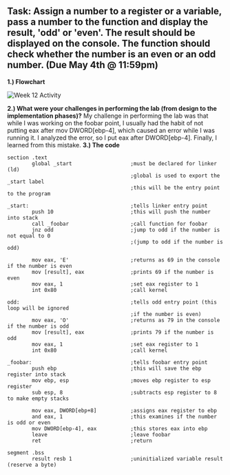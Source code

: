 ## Task: Assign a number to a register or a variable, pass a number to the function and display the result, 'odd' or 'even'. The result should be displayed on the console. The function should check whether the number is an even or an odd number. (Due May 4th @ 11:59pm)

**1.) Flowchart**

![Week 12 Activity](https://github.com/ExamygenMCHS/CISC-211-Activities/assets/70991350/97745e26-5185-4f10-a89f-7f6407ecfbfd)

**2.) What were your challenges in performing the lab (from design to the implementation phases)?**
My challenge in performing the lab was that while I was working on the foobar point, I usually had the habit of not putting eax after mov DWORD[ebp-4], which caused an error while I was running it. I analyzed the error, so I put eax after DWORD[ebp-4]. Finally, I learned from this mistake.
**3.) The code**
```
section .text
        global _start                   ;must be declared for linker (ld)
                                        ;global is used to export the _start label
                                        ;this will be the entry point to the program

_start:                                 ;tells linker entry point
        push 10                         ;this will push the number into stack
        call _foobar                    ;call function for foobar
        jnz odd                         ;jump to odd if the number is not equal to 0
                                        ;(jump to odd if the number is odd)

        mov eax, 'E'                    ;returns as 69 in the console if the number is even
        mov [result], eax               ;prints 69 if the number is even
        mov eax, 1                      ;set eax register to 1
        int 0x80                        ;call kernel

odd:                                    ;tells odd entry point (this loop will be ignored
                                        ;if the number is even)
        mov eax, 'O'                    ;returns as 79 in the console if the number is odd
        mov [result], eax               ;prints 79 if the number is odd
        mov eax, 1                      ;set eax register to 1
        int 0x80                        ;call kernel

_foobar:                                ;tells foobar entry point
        push ebp                        ;this will save the ebp register into stack
        mov ebp, esp                    ;moves ebp register to esp register
        sub esp, 8                      ;subtracts esp register to 8 to make empty stacks

        mov eax, DWORD[ebp+8]           ;assigns eax register to ebp
        and eax, 1                      ;this examines if the number is odd or even
        mov DWORD[ebp-4], eax           ;this stores eax into ebp
        leave                           ;leave foobar
        ret                             ;return

segment .bss
        result resb 1                   ;uninitialized variable result (reserve a byte)
```
